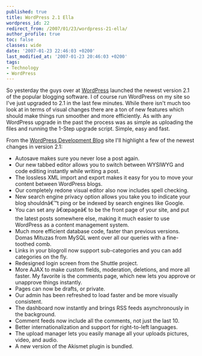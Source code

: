 ```yaml
---
published: true
title: WordPress 2.1 Ella
wordpress_id: 22
redirect_from: /2007/01/23/wordpress-21-ella/
author_profile: true
toc: false
classes: wide
date: '2007-01-23 22:46:03 +0200'
last_modified_at: '2007-01-23 20:46:03 +0200'
tags:
- Technology
- WordPress
---
```

So yesterday the guys over at <a href="http://wordpress.org">WordPress</a> launched the newest version 2.1 of the popular blogging software. I of course run WordPress on my site so I've just upgraded to 2.1 in the last few minutes. While there isn't much too look at in terms of visual changes there are a ton of new features which should make things run smoother and more efficiently. 
As with any WordPress upgrade in the past the process was as simple as uploading the files and running the 1-Step upgrade script. Simple, easy and fast.

From the <a href="http://wordpress.org/development/2007/01/ella-21/">WordPress Development Blog</a> site I'll highlight a few of the newest changes in version 2.1:

* Autosave makes sure you never lose a post again.
* Our new tabbed editor allows you to switch between WYSIWYG and code editing instantly while writing a post.
* The lossless XML import and export makes it easy for you to move your content between WordPress blogs.
* Our completely redone visual editor also now includes spell checking.
* New search engine privacy option allows you take you to indicate your blog shouldn&acirc;&euro;&trade;t ping or be indexed by search engines like Google.
* You can set any &acirc;&euro;&oelig;page&acirc;&euro; to be the front page of your site, and put the latest posts somewhere else, making it much easier to use WordPress as a content management system.
* Much more efficient database code, faster than previous versions. Domas Mituzas from MySQL went over all our queries with a fine-toothed comb.
* Links in your blogroll now support sub-categories and you can add categories on the fly.
* Redesigned login screen from the Shuttle project.
* More AJAX to make custom fields, moderation, deletions, and more all faster. My favorite is the comments page, which new lets you approve or unapprove things instantly.
* Pages can now be drafts, or private.
* Our admin has been refreshed to load faster and be more visually consistent.
* The dashboard now instantly and brings RSS feeds asynchronously in the background.
* Comment feeds now include all the comments, not just the last 10.
* Better internationalization and support for right-to-left languages.
* The upload manager lets you easily manage all your uploads pictures, video, and audio.
* A new version of the Akismet plugin is bundled.
